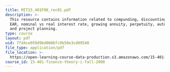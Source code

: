 ```yaml
---
title: MIT15_401F08_rec01.pdf
description: >-
  This resource contains information related to compunding, discounting, APR,
  EAR, nominal vs real interest rate, growing annuity, perpetuity, auto loan,
  and project planning.
type: course
layout: pdf
uid: 7fd4ce059d9bd0086fc9b50e3cd99540
file_type: application/pdf
file_location: >-
  https://open-learning-course-data-production.s3.amazonaws.com/15-401-finance-theory-i-fall-2008/7fd4ce059d9bd0086fc9b50e3cd99540_MIT15_401F08_rec01.pdf
course_id: 15-401-finance-theory-i-fall-2008
---
```

